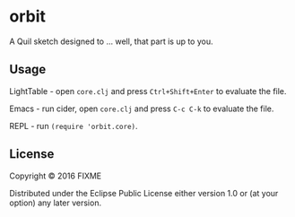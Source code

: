 # orbit

A Quil sketch designed to ... well, that part is up to you.

## Usage

LightTable - open `core.clj` and press `Ctrl+Shift+Enter` to evaluate the file.

Emacs - run cider, open `core.clj` and press `C-c C-k` to evaluate the file.

REPL - run `(require 'orbit.core)`.

## License

Copyright © 2016 FIXME

Distributed under the Eclipse Public License either version 1.0 or (at
your option) any later version.
